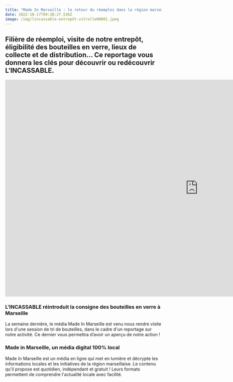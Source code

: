 ```yaml
---
title: "Made In Marseille : le retour du réemploi dans la région marseillaise"
date: 2022-10-17T09:38:27.536Z
image: /img/lincassable-entrepôt-vitrolle00001.jpeg
---
```

## Filière de réemploi, visite de notre entrepôt, éligibilité des bouteilles en verre, lieux de collecte et de distribution… Ce reportage vous donnera les clés pour découvrir ou redécouvrir L’INCASSABLE. 

<iframe width="1237" height="696" src="https://www.youtube.com/embed/Fs6l6rXN6Uo" title="L'Incassable réintroduit la consigne des bouteilles en verre à Marseille" frameborder="0" allow="accelerometer; autoplay; clipboard-write; encrypted-media; gyroscope; picture-in-picture" allowfullscreen></iframe>

### L’INCASSABLE réintroduit la consigne des bouteilles en verre à Marseille

La semaine dernière, le média Made In Marseille est venu nous rendre visite lors d'une session de tri de bouteilles, dans le cadre d'un reportage sur notre activité. Ce dernier vous permettra d’avoir un aperçu de notre action !

### Made in Marseille, un média digital 100% local

Made In Marseille est un média en ligne qui met en lumière et décrypte les informations locales et les initiatives de la région marseillaise. Le contenu qu'il propose est quotidien, indépendant et gratuit ! Leurs formats permettent de comprendre l'actualité locale avec facilité.